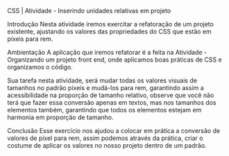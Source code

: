 CSS | Atividade - Inserindo unidades relativas em projeto

Introdução
Nesta atividade iremos exercitar a refatoração de um projeto existente, ajustando os valores das propriedades do CSS que estão em píxeis para rem.

Ambientação
A aplicação que iremos refatorar é a feita na Atividade - Organizando um projeto front end, onde aplicamos boas práticas de CSS e organizamos o código.

Sua tarefa nesta atividade, será mudar todas os valores visuais de tamanhos no padrão píxeis e mudá-los para rem, garantindo assim a acessibilidade na proporção de tamanho relativo, observe que você não terá que fazer essa conversão apenas em textos, mas nos tamanhos dos elementos também, garantindo que todos os elementos estejam em harmonia em proporção de tamanho.

Conclusão
Esse exercício nos ajudou a colocar em prática a conversão de valores de píxel para rem, assim podemos através da prática, criar o costume de aplicar os valores no nosso projeto dentro de um padrão.